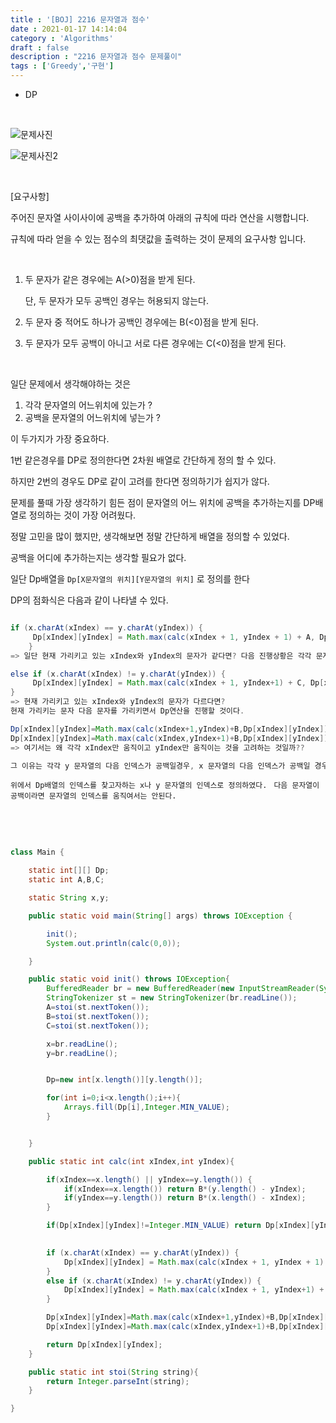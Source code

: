 ```yaml
---
title : '[BOJ] 2216 문자열과 점수'
date : 2021-01-17 14:14:04
category : 'Algorithms'
draft : false
description : "2216 문자열과 점수 문제풀이"
tags : ['Greedy','구현']
---
```


* DP

<br/>

![문제사진](https://user-images.githubusercontent.com/57346393/104844025-16fe1b00-5911-11eb-8545-3329ef22d5cc.png)

![문제사진2](https://user-images.githubusercontent.com/57346393/104844036-1e252900-5911-11eb-8d33-f9848950615d.png)

<br/>

[요구사항]

주어진 문자열 사이사이에 공백을 추가하여 아래의 규칙에 따라 연산을 시행합니다.

규칙에 따라 얻을 수 있는 점수의 최댓값을 출력하는 것이 문제의 요구사항 입니다.

<br/>

1) 두 문자가 같은 경우에는 A(>0)점을 받게 된다. 

    단, 두 문자가 모두 공백인 경우는 허용되지 않는다.

2) 두 문자 중 적어도 하나가 공백인 경우에는 B(<0)점을 받게 된다.

3) 두 문자가 모두 공백이 아니고 서로 다른 경우에는 C(<0)점을 받게 된다.

<br/>

일단 문제에서 생각해야하는 것은 

1) 각각 문자열의 어느위치에 있는가 ?
2) 공백을 문자열의 어느위치에 넣는가 ?

이 두가지가 가장 중요하다. 

1번 같은경우를 DP로 정의한다면 2차원 배열로 간단하게 정의 할 수 있다. 

하지만 2번의 경우도 DP로 같이 고려를 한다면 정의하기가 쉽지가 않다.

문제를 풀때 가장 생각하기 힘든 점이 문자열의 어느 위치에 공백을 추가하는지를 DP배열로 정의하는 것이 가장 어려웠다.

정말 고민을 많이 했지만, 생각해보면 정말 간단하게 배열을 정의할 수 있었다.

공백을 어디에 추가하는지는 생각할 필요가 없다.

일단 Dp배열을 `Dp[X문자열의 위치][Y문자열의 위치]` 로 정의를 한다

DP의 점화식은 다음과 같이 나타낼 수 있다.

```java

if (x.charAt(xIndex) == y.charAt(yIndex)) {
     Dp[xIndex][yIndex] = Math.max(calc(xIndex + 1, yIndex + 1) + A, Dp[xIndex][yIndex]);
    }
=> 일단 현재 가리키고 있는 xIndex와 yIndex의 문자가 같다면? 다음 진행상황은 각각 문자열을 한칸씩 옮기는 경우가 될 것이다.

else if (x.charAt(xIndex) != y.charAt(yIndex)) {
     Dp[xIndex][yIndex] = Math.max(calc(xIndex + 1, yIndex+1) + C, Dp[xIndex][yIndex]);
}
=> 현재 가리키고 있는 xIndex와 yIndex의 문자가 다르다면? 
현재 가리키는 문자 다음 문자를 가리키면서 Dp연산을 진행할 것이다. 

Dp[xIndex][yIndex]=Math.max(calc(xIndex+1,yIndex)+B,Dp[xIndex][yIndex]);
Dp[xIndex][yIndex]=Math.max(calc(xIndex,yIndex+1)+B,Dp[xIndex][yIndex]);
=> 여기서는 왜 각각 xIndex만 움직이고 yIndex만 움직이는 것을 고려하는 것일까??

그 이유는 각각 y 문자열의 다음 인덱스가 공백일경우, x 문자열의 다음 인덱스가 공백일 경우를 고려하는 것이기 때문이다.

```

`위에서 Dp배열의 인덱스를 찾고자하는 x나 y 문자열의 인덱스로 정의하였다. `
`다음 문자열이 공백이라면 문자열의 인덱스를 움직여서는 안된다.`





<br/> <br/>

```java

class Main {

    static int[][] Dp;
    static int A,B,C;

    static String x,y;

    public static void main(String[] args) throws IOException {

        init();
        System.out.println(calc(0,0));

    }

    public static void init() throws IOException{
        BufferedReader br = new BufferedReader(new InputStreamReader(System.in));
        StringTokenizer st = new StringTokenizer(br.readLine());
        A=stoi(st.nextToken());
        B=stoi(st.nextToken());
        C=stoi(st.nextToken());

        x=br.readLine();
        y=br.readLine();


        Dp=new int[x.length()][y.length()];

        for(int i=0;i<x.length();i++){
            Arrays.fill(Dp[i],Integer.MIN_VALUE);
        }


    }

    public static int calc(int xIndex,int yIndex){

        if(xIndex==x.length() || yIndex==y.length()) {
            if(xIndex==x.length()) return B*(y.length() - yIndex);
            if(yIndex==y.length()) return B*(x.length() - xIndex);
        }

        if(Dp[xIndex][yIndex]!=Integer.MIN_VALUE) return Dp[xIndex][yIndex];
        

        if (x.charAt(xIndex) == y.charAt(yIndex)) {
            Dp[xIndex][yIndex] = Math.max(calc(xIndex + 1, yIndex + 1) + A, Dp[xIndex][yIndex]);
        }
        else if (x.charAt(xIndex) != y.charAt(yIndex)) {
            Dp[xIndex][yIndex] = Math.max(calc(xIndex + 1, yIndex+1) + C, Dp[xIndex][yIndex]);
        }

        Dp[xIndex][yIndex]=Math.max(calc(xIndex+1,yIndex)+B,Dp[xIndex][yIndex]);
        Dp[xIndex][yIndex]=Math.max(calc(xIndex,yIndex+1)+B,Dp[xIndex][yIndex]);

        return Dp[xIndex][yIndex];
    }

    public static int stoi(String string){
        return Integer.parseInt(string);
    }

}

```